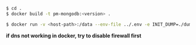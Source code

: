 ``` sh
$ cd .
$ docker build -t pm-mongodb:<version> .

$ docker run -v <host-path>:/data --env-file ../.env -e INIT_DUMP=./dump/account-service-dump.js -d -p 27017:27017 pm-mongodb:<version>
```

**if dns not working in docker, try to disable firewall first**
